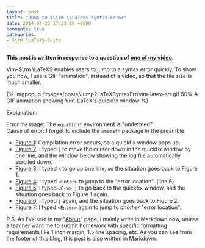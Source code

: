 ```yaml
---
layout: post
title: "Jump to $\\rm \\LaTeX$ Syntax Error"
date: 2014-03-22 17:23:19 +0800
comments: true
categories:
- $\rm \LaTeX$-Suite
---
```


**This post is written in response to a question of
[one of my video][YouTubeVideo].**

Vim-$\rm \LaTeX$ enables users to jump to a syntax error quickly.  To
show you how, I use a GIF "animation", instead of a video, so that the
file size is much smaller.

{% imgpopup /images/posts/Jump2LaTeXSyntaxErr/vim-latex-err.gif 50% A GIF animation showing Vim-LaTeX's quickfix window %}

Explanation:

Error message: The `equation*` environment is "undefined".  
Cause of error: I forget to include the `amsmath` package in the
preamble.

- [Figure 1][fig1]: Compilation error occurs,
  so a quickfix window pops up.
- [Figure 2][fig2]: I typed `j` to move the
  cursor down in the quickfix window by one line, and the window below
  showing the log file automatically scrolled down. 
- [Figure 3][fig3]: I typed `k` to go up one
  line, so the situation goes back to Figure 1.
- [Figure 4][fig4]: I typed `<Enter>` to jump
  to the "error location". (line 6)
- [Figure 5][fig5]: I typed `<C-w> j` to go
  back to the quickfix window, and the situation goes back to Figure 1
  again.
- [Figure 6][fig6]: I typed `j` again, and
  the situation goes back to Figure 2.
- [Figure 7][fig7]: I typed `<Enter>` again
  to jump to *another* "error location".

P.S. As I've said in my "[About](/about)" page, I mainly write in
Markdown now, unless a teacher want me to submit homework with
specific formatting requirements like 1 inch margin, 1.5 line spacing,
etc.  As you can see from the footer of this blog, this post is also
written in Markdown.

[YouTubeVideo]: http://youtu.be/y67t-05nFD0
[fig1]: /images/posts/Jump2LaTeXSyntaxErr/vim-latex-err1.png
[fig2]: /images/posts/Jump2LaTeXSyntaxErr/vim-latex-err2.png
[fig3]: /images/posts/Jump2LaTeXSyntaxErr/vim-latex-err3.png
[fig4]: /images/posts/Jump2LaTeXSyntaxErr/vim-latex-err4.png
[fig5]: /images/posts/Jump2LaTeXSyntaxErr/vim-latex-err5.png
[fig6]: /images/posts/Jump2LaTeXSyntaxErr/vim-latex-err6.png
[fig7]: /images/posts/Jump2LaTeXSyntaxErr/vim-latex-err7.png

<!-- vim:set tw=70:wrap: -->
